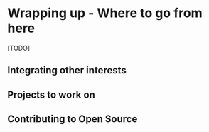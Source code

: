 # Wrapping up - Where to go from here

[TODO]

## Integrating other interests

## Projects to work on

## Contributing to Open Source

